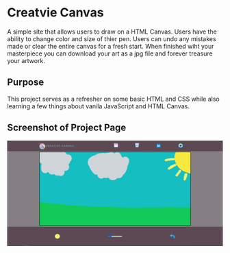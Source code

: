 # Creatvie Canvas
A simple site that allows users to draw on a HTML Canvas. Users have the ability to change color and size of thier pen. Users can undo any mistakes made or clear the entire canvas for a fresh start. When finished wiht your masterpiece you can download your art as a jpg file and forever treasure your artwork.

## Purpose
This project serves as a refresher on some basic HTML and CSS while also learning a few things about vanila JavaScript and HTML Canvas.

## Screenshot of Project Page
![Image of JS-Paint](https://github.com/TavisHix/CreativeCanvas/blob/main/CreativeCanvas/dist/img/CCimage.PNG)
